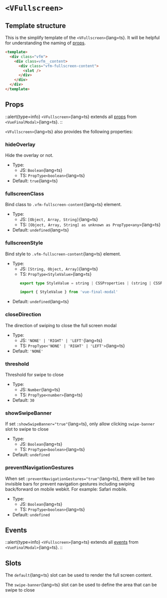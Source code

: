 # `<VFullscreen>`

## Template structure

This is the simplify template of the `<VFullscreen>`{lang=ts}.
It will be helpful for understanding the naming of [props](#props).

```html [VFullscreen.vue]
<template>
  <div class="vfm">
    <div class=vfm__content>
      <div class="vfm-fullscreen-content">
        <slot />
      </div>
    </div>
  </div>
</template>
```

## Props

::alert{type=info}
`<VFullscreen>`{lang=ts} extends all [props](/api/components/vue-final-modal#props) from `<VueFinalModal>`{lang=ts}.
::

`<VFullscreen>`{lang=ts} also provides the following properties:

### hideOverlay

Hide the overlay or not.
  - Type:
    - JS: `Boolean`{lang=ts}
    - TS: `PropType<boolean>`{lang=ts}
  - Default: `true`{lang=ts}

### fullscreenClass

Bind class to `.vfm-fullscreen-content`{lang=ts} element.
  - Type:
    - JS: `[Object, Array, String]`{lang=ts}
    - TS: `[Object, Array, String] as unknown as PropType<any>`{lang=ts}
  - Default: `undefined`{lang=ts}

### fullscreenStyle

Bind style to `.vfm-fullscreen-content`{lang=ts} element.
  - Type:
    - JS: `[String, Object, Array]`{lang=ts}
    - TS: `PropType<StyleValue>`{lang=ts}
      ```ts
      export type StyleValue = string | CSSProperties | (string | CSSProperties)[]
      ```
      ```ts
      import { StyleValue } from 'vue-final-modal'
      ```
  - Default: `undefined`{lang=ts}

### closeDirection

The direction of swiping to close the full screen modal
  - Type:
    - JS: `'NONE' | 'RIGHT' | 'LEFT'`{lang=ts}
    - TS: `PropType<'NONE' | 'RIGHT' | 'LEFT'>`{lang=ts}
  - Default: `'NONE'`

### threshold

Threshold for swipe to close
  - Type:
    - JS: `Number`{lang=ts}
    - TS: `PropType<number>`{lang=ts}
  - Default: `30`

### showSwipeBanner

If set `:showSwipeBanner="true"`{lang=ts}, only allow clicking `swipe-banner` slot to swipe to close
  - Type:
    - JS: `Boolean`{lang=ts}
    - TS: `PropType<boolean>`{lang=ts}
  - Default: `undefined`

### preventNavigationGestures

When set `:preventNavigationGestures="true"`{lang=ts}, there will be two invisible bars for prevent navigation gestures including swiping back/forward on mobile webkit. For example: Safari mobile.
  - Type:
    - JS: `Boolean`{lang=ts}
    - TS: `PropType<boolean>`{lang=ts}
  - Default: `undefined`

## Events

::alert{type=info}
`<VFullscreen>`{lang=ts} extends all [events](/api/components/vue-final-modal#events) from `<VueFinalModal>`{lang=ts}.
::

## Slots

The `default`{lang=ts} slot can be used to render the full screen content.

The `swipe-banner`{lang=ts} slot can be used to define the area that can be swipe to close
